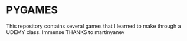 # PYGAMES
This repository contains several games that I learned to make through a UDEMY class. Immense THANKS to martinyanev
